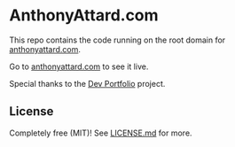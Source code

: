 # AnthonyAttard.com

This repo contains the code running on the root domain for [anthonyattard.com](https://anthonyattard.com/).

Go to [anthonyattard.com](https://anthonyattard.com/) to see it live.

Special thanks to the [Dev Portfolio](https://github.com/RyanFitzgerald/devportfolio) project.

## License

Completely free (MIT)! See [LICENSE.md](LICENSE.md) for more.
